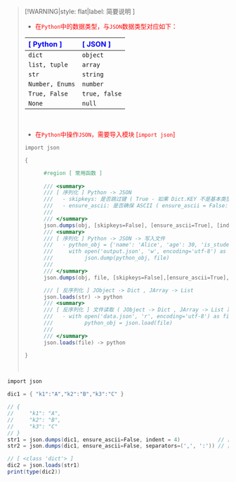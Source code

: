<br/>

>[!WARNING|style: flat|label: 简要说明 ]
>
>- <span style='color:red'>在`Python`中的数据类型，与`JSON`数据类型对应如下：</span>
>
>| <span style='color:Blue'>[ Python ]</span> | <span style='color:Blue'>[ JSON ]</span> |
>| :----------------------------------------- | :--------------------------------------- |
>| `dict`                                     | `object`                                 |
>| `list, tuple`                              | `array`                                  |
>| `str`                                      | `string`                                 |
>| `Number, Enums`                            | `number`                                 |
>| `True, False`                              | `true, false`                            |
>| `None`                                     | `null`                                   |
>
><br/>
>
>- <span style='color:red'>在`Python`中操作`JSON`，需要导入模块 [`import json`]</span>
>
>```csharp
>import json
>
>{
>
>       #region [ 常用函数 ]
>       
>       /// <summary>
>       /// [ 序列化 ] Python -> JSON
>       ///   - skipkeys: 是否跳过键 ( True - 如果 Dict.KEY 不是基本类型则跳过这些键 )
>       ///   - ensure_ascii: 是否确保 ASCII ( ensure_ascii = False: 非A SCII字符（如中文）输出为\uxxxx ) 
>       /// 
>       /// </summary>
>       json.dumps(obj, [skipkeys=False], [ensure_ascii=True], [indent=None]) -> <class'str'>
>       /// <summary>
>       /// [ 序列化 ] Python -> JSON -> 写入文件
>       ///   - python_obj = {'name': 'Alice', 'age': 30, 'is_student': False} 
>       ///     with open('output.json', 'w', encoding='utf-8') as file:  
>       ///          json.dump(python_obj, file)  
>       /// 
>       /// </summary>
>       json.dumps(obj, file, [skipkeys=False],[ensure_ascii=True], [indent=None]) -> <class'str'>
> 
>       /// [ 反序列化 ] JObject -> Dict , JArray -> List
>       json.loads(str) -> python  
>       /// <summary>
>       /// [ 反序列化 ] 文件读取 ( JObject -> Dict , JArray -> List )
>       ///   - with open('data.json', 'r', encoding='utf-8') as file:  
>       ///          python_obj = json.load(file)
>       /// 
>       /// </summary>
>       json.loads(file) -> python  
> 
> }
>
>
>```
>
>
>
>
>
><br/>

```csharp
import json

dic1 = { "k1":"A","k2":"B","k3":"C" }

// {
//     "k1": "A",
//     "k2": "B",
//     "k3": "C"
// }
str1 = json.dumps(dic1, ensure_ascii=False, indent = 4)            // [ 调试模式 ]
str2 = json.dumps(dic1, ensure_ascii=False, separators=(',', ':')) // [ 压缩模式 ]

// [ <class 'dict'> ]
dic2 = json.loads(str1)
print(type(dic2))
    
    
```

